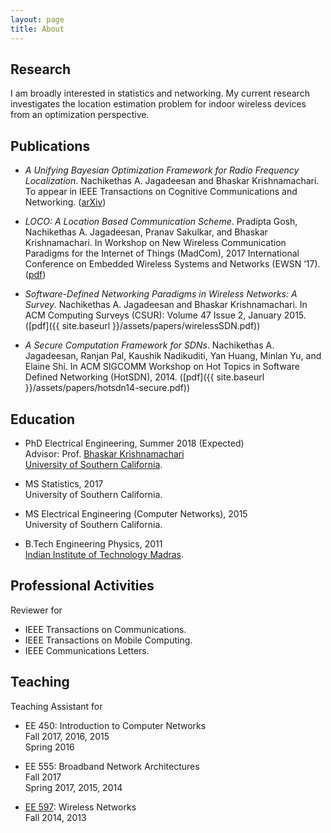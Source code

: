 ```yaml
---
layout: page
title: About
---
```


## Research
I am broadly interested in statistics and networking. My current
research investigates the location estimation problem for indoor
wireless devices from an optimization perspective.

## Publications

* _A Unifying Bayesian Optimization Framework for Radio Frequency
  Localization_. Nachikethas A. Jagadeesan and Bhaskar Krishnamachari.
  To appear in IEEE Transactions on Cognitive Communications and
  Networking. ([arXiv](https://arxiv.org/abs/1703.02639))

* _LOCO: A Location Based Communication Scheme_. Pradipta Gosh,
  Nachikethas A. Jagadeesan, Pranav Sakulkar, and Bhaskar
  Krishnamachari. In Workshop on New Wireless Communication Paradigms
  for the Internet of Things (MadCom), 2017 International Conference on
  Embedded Wireless Systems and Networks (EWSN ’17).
  ([pdf](http://anrg.usc.edu/www/papers/madcom2017.pdf))

* _Software-Defined Networking Paradigms in Wireless Networks: A
  Survey_. Nachikethas A. Jagadeesan and Bhaskar Krishnamachari. In ACM
  Computing Surveys (CSUR): Volume 47 Issue 2, January 2015. ([pdf]({{
  site.baseurl }}/assets/papers/wirelessSDN.pdf))

* _A Secure Computation Framework for SDNs_. Nachikethas A. Jagadeesan,
  Ranjan Pal, Kaushik Nadikuditi, Yan Huang, Minlan Yu, and Elaine Shi.
  In ACM SIGCOMM Workshop on Hot Topics in Software Defined Networking
  (HotSDN), 2014. ([pdf]({{ site.baseurl
  }}/assets/papers/hotsdn14-secure.pdf))

## Education

* PhD Electrical Engineering, Summer 2018 (Expected)  
  Advisor: Prof. [Bhaskar
  Krishnamachari](http://ceng.usc.edu/~bkrishna/)  
  [University of Southern California](http://www.usc.edu/).

* MS Statistics, 2017  
  University of Southern California.  

* MS Electrical Engineering (Computer Networks), 2015  
  University of Southern California.

* B.Tech Engineering Physics, 2011  
  [Indian Institute of Technology Madras](https://www.iitm.ac.in/).

## Professional Activities
Reviewer for

* IEEE Transactions on Communications.
* IEEE Transactions on Mobile Computing.
* IEEE Communications Letters.

## Teaching
Teaching Assistant for

* EE 450: Introduction to Computer Networks  
  Fall 2017, 2016, 2015  
  Spring 2016

* EE 555: Broadband Network Architectures  
  Fall 2017  
  Spring 2017, 2015, 2014

* [EE 597](http://anrg.usc.edu/~ee597/):
  Wireless Networks  
  Fall 2014, 2013
